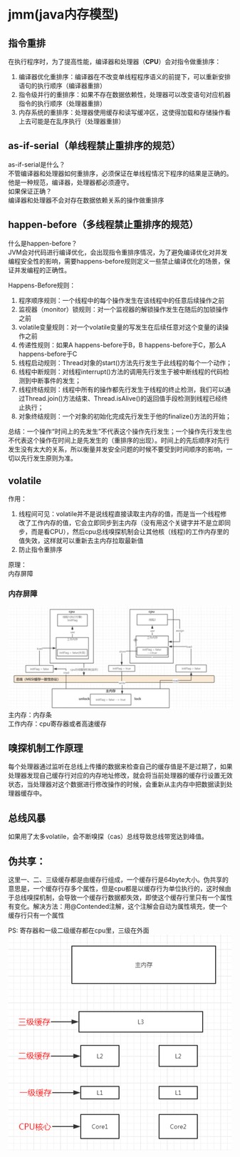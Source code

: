 # jmm(java内存模型)

## 指令重排

在执行程序时，为了提高性能，编译器和处理器（**CPU**）会对指令做重排序：

1. 编译器优化重排序：编译器在不改变单线程程序语义的前提下，可以重新安排语句的执行顺序（编译器重排）
2. 指令级并行的重排序：如果不存在数据依赖性，处理器可以改变语句对应机器指令的执行顺序（处理器重排）
3. 内存系统的重排序：处理器使用缓存和读写缓冲区，这使得加载和存储操作看上去可能是在乱序执行（处理器重排）

## as-if-serial（单线程禁止重排序的规范）
as-if-serial是什么？  
不管编译器和处理器如何重排序，必须保证在单线程情况下程序的结果是正确的。他是一种规范，编译器，处理器都必须遵守。  
如果保证正确？  
编译器和处理器不会对存在数据依赖关系的操作做重排序

## happen-before（多线程禁止重排序的规范）

什么是happen-before？  
JVM会对代码进行编译优化，会出现指令重排序情况，为了避免编译优化对并发编程安全性的影响，需要happens-before规则定义一些禁止编译优化的场景，保证并发编程的正确性。  

Happens-Before规则：  
1. 程序顺序规则：一个线程中的每个操作发生在该线程中的任意后续操作之前
2. 监视器（monitor）锁规则：对一个监视器的解锁操作发生在随后的加锁操作之前
3. volatile变量规则：对一个volatile变量的写发生在后续任意对这个变量的读操作之前
4. 传递性规则：如果A happens-before于B，B happens-before于C，那么A happens-before于C
5. 线程启动规则：Thread对象的start()方法先行发生于此线程的每个一个动作；
6. 线程中断规则：对线程interrupt()方法的调用先行发生于被中断线程的代码检测到中断事件的发生；
7. 线程终结规则：线程中所有的操作都先行发生于线程的终止检测，我们可以通过Thread.join()方法结束、Thread.isAlive()的返回值手段检测到线程已经终止执行；
8. 对象终结规则：一个对象的初始化完成先行发生于他的finalize()方法的开始；

总结：一个操作“时间上的先发生”不代表这个操作先行发生；一个操作先行发生也不代表这个操作在时间上是先发生的（重排序的出现）。时间上的先后顺序对先行发生没有太大的关系，所以衡量并发安全问题的时候不要受到时间顺序的影响，一切以先行发生原则为准。

## volatile
作用：
1. 线程间可见：volatile并不是说线程直接读取主内存的值，而是当一个线程修改了工作内存的值，它会立即同步到主内存（没有用这个关键字并不是立即同步，而是看CPU），然后cpu总线嗅探机制会让其他核（线程)的工作内存里的值失效，这样就可以重新去主内存拉取最新值  
2. 防止指令重排序

原理：  
内存屏障

### 内存屏障


![](../resources/jmm.jpg)
主内存：内存条  
工作内存：cpu寄存器或者高速缓存  

## 嗅探机制工作原理

每个处理器通过监听在总线上传播的数据来检查自己的缓存值是不是过期了，如果处理器发现自己缓存行对应的内存地址修改，就会将当前处理器的缓存行设置无效状态，当处理器对这个数据进行修改操作的时候，会重新从主内存中把数据读到处理器缓存中。

## 总线风暴

如果用了太多volatile，会不断嗅探（cas）总线导致总线带宽达到峰值。

## 伪共享：

这里一、二、三级缓存都是由缓存行组成，一个缓存行是64byte大小。伪共享的意思是，一个缓存行存多个属性，但是cpu都是以缓存行为单位执行的，这时候由于总线嗅探机制，会导致一个缓存行数据都失效，即使这个缓存行里只有一个属性有变化。解决方法：用@Contended注解，这个注解会自动为属性填充，使一个缓存行只有一个属性

PS: 寄存器和一级二级缓存都在cpu里，三级在外面  
![](../resources/jmm1.jpg)